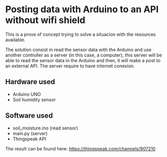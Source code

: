 # Posting data with Arduino to an API without wifi shield

This is a prove of concept trying to solve a situacion with the resources available. 

The solution consist in read the sensor data with the Arduino and use another controller as a server (in this case, a computer), this server will be able to read the sensor data in the Arduino and then, it will make a post to an external API. The server require to have internet conexion. 

## Hardware used
+ Arduino UNO
+ Soil humidity sensor 

## Software used 
+ soil_moisture.ino (read sensor)
+ main.py (server)
+ Thingspeak API

The result can be found here: https://thingspeak.com/channels/907210